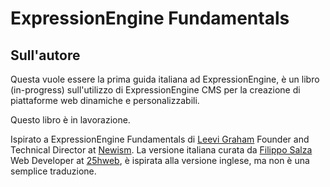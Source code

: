 ExpressionEngine Fundamentals
=============================

Sull'autore
-----

Questa vuole essere la prima guida italiana ad ExpressionEngine, è un libro (in-progress) sull'utilizzo di ExpressionEngine CMS per la creazione di piattaforme web dinamiche e personalizzabili.

Questo libro è in lavorazione.


Ispirato a ExpressionEngine Fundamentals di [Leevi Graham](http://leevigraham.com) Founder and Technical Director at [Newism](http://newism.com.au).
La versione italiana curata da [Filippo Salza](http://25hweb.com) Web Developer at [25hweb](http://25hweb.com), è ispirata alla versione inglese, ma non è una semplice traduzione. 